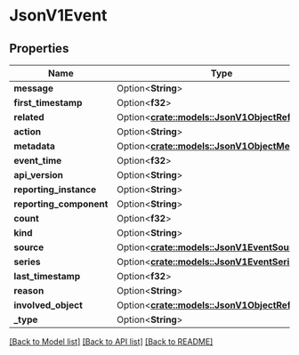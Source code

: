 # JsonV1Event

## Properties

Name | Type | Description | Notes
------------ | ------------- | ------------- | -------------
**message** | Option<**String**> |  | [optional]
**first_timestamp** | Option<**f32**> |  | [optional]
**related** | Option<[**crate::models::JsonV1ObjectReference**](json_V1ObjectReference.md)> |  | [optional]
**action** | Option<**String**> |  | [optional]
**metadata** | Option<[**crate::models::JsonV1ObjectMeta**](json_V1ObjectMeta.md)> |  | [optional]
**event_time** | Option<**f32**> |  | [optional]
**api_version** | Option<**String**> |  | [optional]
**reporting_instance** | Option<**String**> |  | [optional]
**reporting_component** | Option<**String**> |  | [optional]
**count** | Option<**f32**> |  | [optional]
**kind** | Option<**String**> |  | [optional]
**source** | Option<[**crate::models::JsonV1EventSource**](json_V1EventSource.md)> |  | [optional]
**series** | Option<[**crate::models::JsonV1EventSeries**](json_V1EventSeries.md)> |  | [optional]
**last_timestamp** | Option<**f32**> |  | [optional]
**reason** | Option<**String**> |  | [optional]
**involved_object** | Option<[**crate::models::JsonV1ObjectReference**](json_V1ObjectReference.md)> |  | [optional]
**_type** | Option<**String**> |  | [optional]

[[Back to Model list]](../README.md#documentation-for-models) [[Back to API list]](../README.md#documentation-for-api-endpoints) [[Back to README]](../README.md)


